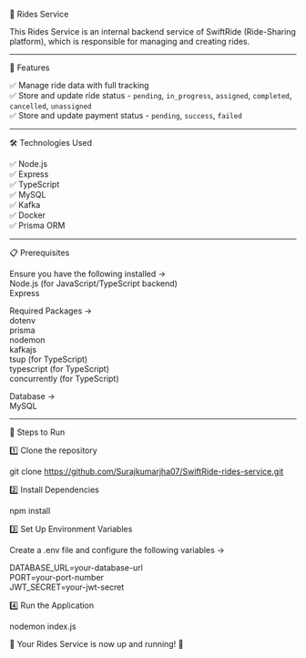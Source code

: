 👤 Rides Service

This Rides Service is an internal backend service of SwiftRide (Ride-Sharing platform), which is responsible for managing and creating rides.

-----------------------------------------------------------------------------------------------------------------------------------------------

🚀 Features

✅ Manage ride data with full tracking  
✅ Store and update ride status - `pending`, `in_progress`, `assigned`, `completed`, `cancelled`, `unassigned`  
✅ Store and update payment status - `pending`, `success`, `failed`  

-----------------------------------------------------------------------------------------------------------------------------------------------

🛠 Technologies Used

✅ Node.js    
✅ Express  
✅ TypeScript  
✅ MySQL  
✅ Kafka  
✅ Docker  
✅ Prisma ORM  

-----------------------------------------------------------------------------------------------------------------------------------------------

📋 Prerequisites

Ensure you have the following installed ->  
Node.js (for JavaScript/TypeScript backend)  
Express 

Required Packages ->  
dotenv  
prisma  
nodemon  
kafkajs  
tsup (for TypeScript)  
typescript (for TypeScript)  
concurrently (for TypeScript)  

Database ->  
MySQL  

-----------------------------------------------------------------------------------------------------------------------------------------------

📌 Steps to Run

1️⃣ Clone the repository

git clone https://github.com/Surajkumarjha07/SwiftRide-rides-service.git

2️⃣ Install Dependencies

npm install

3️⃣ Set Up Environment Variables

Create a .env file and configure the following variables ->  

DATABASE_URL=your-database-url  
PORT=your-port-number  
JWT_SECRET=your-jwt-secret  

4️⃣ Run the Application

nodemon index.js

🚀 Your Rides Service is now up and running! 🎉

